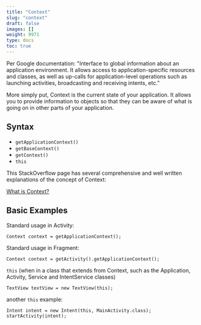 ```yaml
---
title: "Context"
slug: "context"
draft: false
images: []
weight: 9971
type: docs
toc: true
---
```


Per Google documentation: "Interface to global information about an application environment. It allows access to application-specific resources and classes, as well as up-calls for application-level operations such as launching activities, broadcasting and receiving intents, etc." 

More simply put, Context is the current state of your application. It allows you to provide information to objects so that they can be aware of what is going on in other parts of your application. 




## Syntax
 - `getApplicationContext()`
 - `getBaseContext()`
 - `getContext()`
 - `this`

This StackOverflow page has several comprehensive and well written explanations of the concept of Context:

[What is Context?][1]


  [1]: http://stackoverflow.com/questions/3572463/what-is-context-on-android

## Basic Examples
Standard usage in Activity:  
  

    Context context = getApplicationContext();

Standard usage in Fragment:

    Context context = getActivity().getApplicationContext(); 

 

`this` (when in a class that extends from Context, such as the Application, Activity, Service and IntentService classes)

    TextView textView = new TextView(this);

another `this` example:
   
    Intent intent = new Intent(this, MainActivity.class);
    startActivity(intent);




